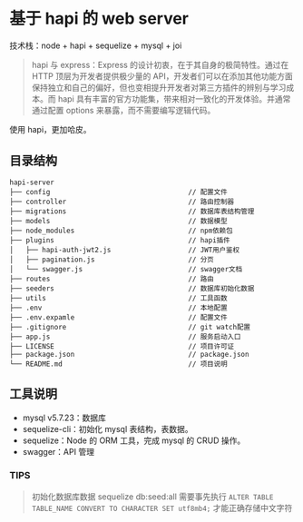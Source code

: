 # 基于 hapi 的 web server

技术栈：node + hapi + sequelize + mysql + joi

> hapi 与 express：Express 的设计初衷，在于其自身的极简特性。通过在 HTTP 顶层为开发者提供极少量的 API，开发者们可以在添加其他功能方面保持独立和自己的偏好，但也变相提升开发者对第三方插件的辨别与学习成本。而 hapi 具有丰富的官方功能集，带来相对一致化的开发体验。并通常通过配置 options 来暴露，而不需要编写逻辑代码。

使用 hapi，更加哈皮。

## 目录结构

```
hapi-server
├── config                                  // 配置文件
├── controller                              // 路由控制器
├── migrations                              // 数据库表结构管理
├── models                                  // 数据模型
├── node_modules                            // npm依赖包
├── plugins                                 // hapi插件
│   ├── hapi-auth-jwt2.js                   // JWT用户鉴权
│   ├── pagination.js                       // 分页
│   └── swagger.js                          // swagger文档
├── routes                                  // 路由
├── seeders                                 // 数据库初始化数据
├── utils                                   // 工具函数
├── .env                                    // 本地配置
├── .env.expamle                            // 配置文件
├── .gitignore                              // git watch配置
├── app.js                                  // 服务启动入口
├── LICENSE                                 // 项目许可证
├── package.json                            // package.json
└── README.md                               // 项目说明
```

## 工具说明

- mysql v5.7.23：数据库
- sequelize-cli：初始化 mysql 表结构，表数据。
- sequelize：Node 的 ORM 工具，完成 mysql 的 CRUD 操作。
- swagger：API 管理

### TIPS

> 初始化数据库数据 sequelize db:seed:all 需要事先执行 `ALTER TABLE TABLE_NAME CONVERT TO CHARACTER SET utf8mb4;` 才能正确存储中文字符
